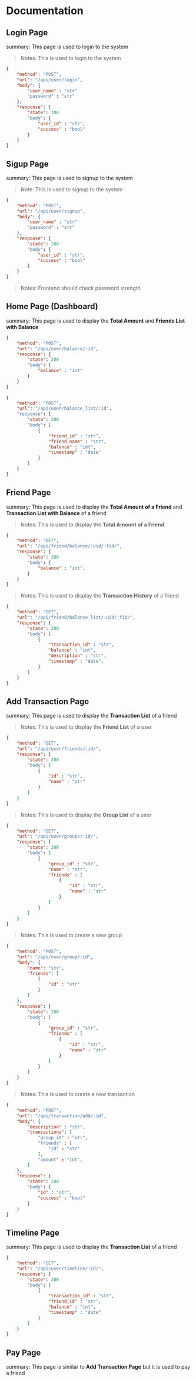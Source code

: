 # Documentation

## Login Page

summary: This page is used to login to the system
> Notes: This is used to login to the system

```json
{
    "method": "POST",
    "url": "/api/user/login",
    "body": {
        "user_name" : "str"
        "password" : "str"
    },
    "response": {
        "state": 200
        "body": {
            "user_id" : "str",
            "success" : "bool"
        }
    }
}
```

## Sigup Page

summary: This page is used to signup to the system
> Note: This is used to signup to the system

```json
{
    "method": "POST",
    "url": "/api/user/signup",
    "body": {
        "user_name" : "str"
        "password" : "str"
    },
    "response": {
        "state": 200
        "body": {
            "user_id" : "str",
            "success" : "bool"
        }
    }
}
```

> Notes: Frontend should check password strength

## Home Page (Dashboard)

summary: This page is used to display the **Total Amount** and **Friends List with Balance**

```json
{
    "method": "POST",
    "url": "/api/user/balance/:id",
    "response": {
        "state": 200
        "body": {
            "balance" : "int"
        }
    }
}
```

```json
{
    "method": "POST",
    "url": "/api/user/balance_list/:id".
    "response": {
        "state": 200
        "body": [
            {
                "friend_id" : "str",
                "friend_name" : "str",
                "balance" : "int",
                "timestamp" : "date"
            }
        ]
    }
}
```

## Friend Page

summary: This page is used to display the **Total Amount of a Friend** and **Transaction List with Balance** of a friend
> Notes: This is used to display the **Total Amount of a Friend**

```json
{
    "method": "GET",
    "url": "/api/friend/balance/:uid/:fid/",
    "response": {
        "state": 200
        "body": {
            "balance" : "int",
        }
    }
}
```

> Notes: This is used to display the **Transaction History** of a friend

```json
{
    "method": "GET",
    "url": "/api/friend/balance_list/:uid/:fid/",
    "response": {
        "state": 200
        "body": [
            {
                "transaction_id" : "str",
                "balance" : "int",
                "description" : "str",
                "timestamp" : "date",
            }
        ]
    }
}
```

## Add Transaction Page

summary: This page is used to display the **Transaction List** of a friend
> Notes: This is used to display the **Friend List** of a user

```json
{
    "method": "GET",
    "url": "/api/user/friends/:id/",
    "response": {
        "state": 200
        "body": [
            {
                "id" : "str",
                "name" : "str"
            }
        ]
    }
}
```

> Notes: This is used to display the **Group List** of a user

```json
{
    "method": "GET",
    "url": "/api/user/groups/:id/",
    "response": {
        "state": 200
        "body": [
            {
                "group_id" : "str",
                "name" : "str",
                "friends" : [
                    {
                        "id" : "str",
                        "name" : "str"
                    }
                ]
            }
        ]
    }
}
```

> Notes: This is used to create a new group

```json
{
    "method": "POST",
    "url": "/api/user/group/:id",
    "body": {
        "name": "str",
        "friends": [
            {
                "id" : "str"
            }
        ]
    },
    "response": {
        "state": 200
        "body": [
            {
                "group_id" : "str",
                "friends" : [
                    {
                        "id" : "str",
                        "name" : "str"
                    }
                ]
            }
        ]
    }
}
```

> Notes: This is used to create a new transaction

```json
{
    "method": "POST",
    "url": "/api/transaction/add/:id",
    "body": {
        "description" : "str",
        "transactions": [
            "group_id" : "str",
            "friends" : [
                "id" : "str"
            ],
            "amount" : "int",
        ]
    },
    "response": {
        "state": 200
        "body": {
            "id" : "str",
            "success" : "bool"
        }
    }
}
```

## Timeline Page

summary: This page is used to display the **Transaction List** of a friend

```json
{
    "method": "GET",
    "url": "/api/user/timeline/:id/",
    "response": {
        "state": 200
        "body": [
            {
                "transaction_id" : "str",
                "friend_id" : "str",
                "balance" : "int",
                "timestamp" : "date"
            }
        ]
    }
}
```

## Pay Page

summary: This page is similar to **Add Transaction Page** but it is used to pay a friend

